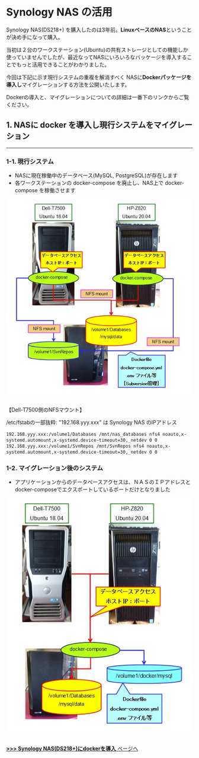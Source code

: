 # Synology NAS の活用

Synology NAS(DS218+) を購入したのは3年前。**LinuxベースのNAS**ということが決め手になって購入。

当初は２台のワークステーション(Ubuntu)の共有ストレージとしての機能しか使っていませんでしたが、最近なってNASにいろいろなバッケージを導入することでもっと活用できることがわかりました。

今回は下記に示す現行システムの重複を解消すべく NASに**Dockerパッケージを導入し**マイグレーションする方法を公開いたします。

Dockerの導入と、マイグレーションについての詳細は一番下のリンクからご覧ください。

## 1. NASに docker を導入し現行システムをマイグレーション
---

### 1-1. 現行システム

* NASに現在稼働中のデータベース(MySQL, PostgreSQL)が存在します
* 各ワークステーションの docker-compose を廃止し、NAS上で docker-compose を稼働させます

<div style="text-align:center;">
<img src="images/OldSystem_WS_docker.jpg">
</div>
<br/>

【Dell-T7500側のNFSマウント】

/etc/fstabの一部抜粋: "192.168.yyy.xxx" は Synology NAS のIPアドレス
```
192.168.yyy.xxx:/volume1/Databases /mnt/nas_databases nfs4 noauto,x-systemd.automount,x-systemd.device-timeout=30,_netdev 0 0
192.168.yyy.xxx:/volume1/SvnRepos /mnt/SvnRepos nfs4 noauto,x-systemd.automount,x-systemd.device-timeout=30,_netdev 0 0
```

### 1-2. マイグレーション後のシステム

* アプリケーションからのデータベースアクセスは、ＮＡＳのＩＰアドレスとdocker-composeでエクスポートしているポートだけとなりました

<div style="text-align:center;">
<img src="images/NewSystem_WS_docker.jpg">
</div>
<br/>

 [**>>> Synology NAS(DS218+)にdockerを導入** ページへ](migrate_nas_docker/README.md)
